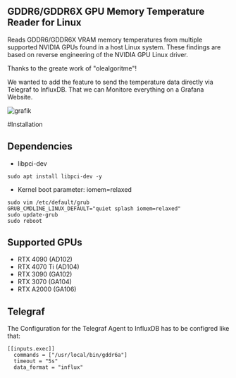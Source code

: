## GDDR6/GDDR6X GPU Memory Temperature Reader for Linux

Reads GDDR6/GDDR6X VRAM memory temperatures from multiple supported NVIDIA GPUs found in a host Linux system.
These findings are based on reverse engineering of the NVIDIA GPU Linux driver.

Thanks to the greate work of "olealgoritme"!

We wanted to add the feature to send the temperature data directly via Telegraf to InfluxDB.
That we can Monitore everything on a Grafana Website.

![grafik](https://github.com/AImmd/gddr6/assets/135707290/dfa14d69-fc61-49d2-9ca3-ac81f738f4ee)



#Installation

## Dependencies
- libpci-dev 
```
sudo apt install libpci-dev -y
```

- Kernel boot parameter: iomem=relaxed
```
sudo vim /etc/default/grub
GRUB_CMDLINE_LINUX_DEFAULT="quiet splash iomem=relaxed"
sudo update-grub
sudo reboot
```

## Supported GPUs
- RTX 4090 (AD102)
- RTX 4070 Ti (AD104) 
- RTX 3090 (GA102)
- RTX 3070 (GA104)
- RTX A2000 (GA106)

## Telegraf

The Configuration for the Telegraf Agent to InfluxDB has to be configred like that:
```
[[inputs.exec]]
  commands = ["/usr/local/bin/gddr6a"]
  timeout = "5s"
  data_format = "influx"
```  
